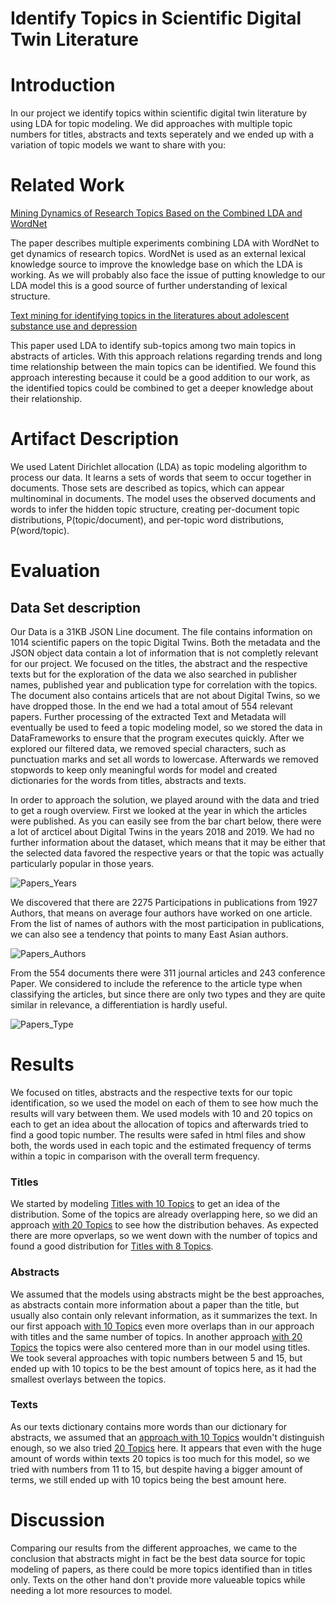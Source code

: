 # Identify Topics in Scientific Digital Twin Literature

# Introduction

In our project we identify topics within scientific digital twin literature by using LDA for topic modeling.
We did approaches with multiple topic numbers for titles, abstracts and texts seperately and we ended up with a variation of topic models we want to share with you:

# Related Work

[Mining Dynamics of Research Topics Based on the Combined LDA and WordNet](https://ieeexplore.ieee.org/abstract/document/8580532)

The paper describes multiple experiments combining LDA with WordNet to get dynamics of research topics. WordNet is used as an external lexical knowledge source to improve the knowledge base on which the LDA is working. As we will probably also face the issue of putting knowledge to our LDA model this is a good source of further understanding of lexical structure.

[Text mining for identifying topics in the literatures about adolescent substance use and depression](https://link.springer.com/article/10.1186/s12889-016-2932-1)

This paper used LDA to identify sub-topics among two main topics in abstracts of articles. With this approach relations regarding trends and long time relationship between the main topics can be identified. We found this approach interesting because it could be a good addition to our work, as the identified topics could be combined to get a deeper knowledge about their relationship. 

# Artifact Description

We used Latent Dirichlet allocation (LDA) as topic modeling algorithm to process our data. It learns a sets of words that seem to occur together in documents. Those sets are described as topics, which can appear multinominal in documents. The model uses the observed documents and words to infer the hidden topic structure, creating per-document topic distributions, P(topic/document), and per-topic word distributions, P(word/topic).

# Evaluation

## Data Set description

Our Data is a 31KB JSON Line document. The file contains information on 1014 scientific papers on the topic Digital Twins. Both the metadata and the JSON object data contain a lot of information that is not completly relevant for our project. We focused on the titles, the abstract and the respective texts but for the exploration of the data we also searched in publisher names, published year and publication type for correlation with the topics. The document also contains articels that are not about Digital Twins, so we have dropped those. In the end we had a total amout of 554 relevant papers. Further processing of the extracted Text and Metadata will eventually be used to feed a topic modeling model, so we stored the data in DataFrameworks to ensure that the program executes quickly. After we explored our filtered data, we removed special characters, such as punctuation marks and set all words to lowercase. Afterwards we removed stopwords to keep only meaningful words for model and created dictionaries for the words from titles, abstracts and texts.

In order to approach the solution, we played around with the data and tried to get a rough overview. First we looked at the year in which the articles were published. As you can easily see from the bar chart below, there were a lot of arcticel about Digital Twins in the years 2018 and 2019. We had no further information about the dataset, which means that it may be either that the selected data favored the respective years or that the topic was actually particularly popular in those years.

![Papers_Years](https://jappes0815.github.io/ML4B/Papers_Years.PNG)

We discovered that there are 2275 Participations in publications from 1927 Authors, that means on average four authors have worked on one article. From the list of names of authors with the most participation in publications, we can also see a tendency that points to many East Asian authors.

![Papers_Authors](https://jappes0815.github.io/ML4B/Papers_Authors.PNG)

From the 554 documents there were 311 journal articles and 243 conference Paper. We considered to include the reference to the article type when classifying the articles, but since there are only two types and they are quite similar in relevance, a differentiation is hardly useful.

![Papers_Type](https://jappes0815.github.io/ML4B/Papers_Type.PNG)

# Results

We focused on titles, abstracts and the respective texts for our topic identification, so we used the model on each of them to see how much the results will vary between them. We used models with 10 and 20 topics on each to get an idea about the allocation of topics and afterwards tried to find a good topic number. The results were safed in html files and show both, the words used in each topic and the estimated frequency of terms within a topic in comparison with the overall term frequency.

### Titles

We started by modeling [Titles with 10 Topics](https://jappes0815.github.io/ML4B/topics_title_lda10.html) to get an idea of the distribution. Some of the topics are already overlapping here, so we did an approach [with 20 Topics](https://jappes0815.github.io/ML4B/topics_title_lda20.html) to see how the distribution behaves. As expected there are more opverlaps, so we went down with the number of topics and found a good distribution for [Titles with 8 Topics](https://jappes0815.github.io/ML4B/topics_title_lda08.html).

### Abstracts

We assumed that the models using abstracts might be the best approaches, as abstracts contain more information about a paper than the title, but usually also contain only relevant information, as it summarizes the text. In our first appoach [with 10 Topics](https://jappes0815.github.io/ML4B/topics_abstract_lda10.html) even more overlaps than in our approach with titles and the same number of topics. In another approach [with 20 Topics](https://jappes0815.github.io/ML4B/topics_abstract_lda20.html) the topics were also centered more than in our model using titles. We took several approaches with topic numbers between 5 and 15, but ended up with 10 topics to be the best amount of topics here, as it had the smallest overlays between the topics. 

### Texts

As our texts dictionary contains more words than our dictionary for abstracts, we assumed that an [approach with 10 Topics](https://jappes0815.github.io/ML4B/topics_text_lda10.html) wouldn't distinguish enough, so we also tried [20 Topics](https://jappes0815.github.io/ML4B/topics_text_lda20.html) here. It appears that even with the huge amount of words within texts 20 topics is too much for this model, so we tried with numbers from 11 to 15, but despite having a bigger amount of terms, we still ended up with 10 topics being the best amount here.

# Discussion

Comparing our results from the different approaches, we came to the conclusion that abstracts might in fact be the best data source for topic modeling of papers, as there could be more topics identified than in titles only. Texts on the other hand don't provide more valueable topics while needing a lot more resources to model.

